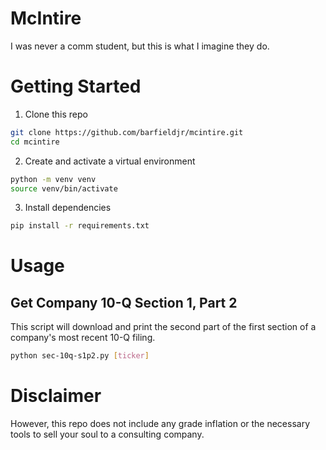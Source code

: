 # McIntire

I was never a comm student, but this is what I imagine they do.

# Getting Started

1. Clone this repo

```bash
git clone https://github.com/barfieldjr/mcintire.git
cd mcintire
```

2. Create and activate a virtual environment

```bash
python -m venv venv
source venv/bin/activate
```

3. Install dependencies

```bash
pip install -r requirements.txt
```

# Usage

## Get Company 10-Q Section 1, Part 2

This script will download and print the second part of the first section of a company's most recent 10-Q filing.

```bash
python sec-10q-s1p2.py [ticker]
```

# Disclaimer

However, this repo does not include any grade inflation or the necessary tools to sell your soul to a consulting company.
